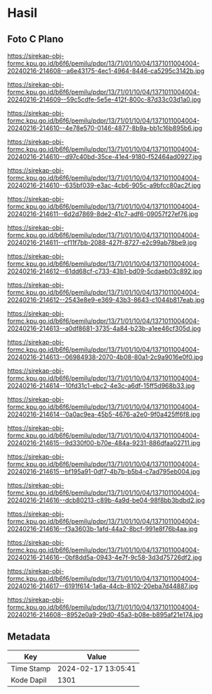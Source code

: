 # Hasil

## Foto C Plano

https://sirekap-obj-formc.kpu.go.id/b6f6/pemilu/pdpr/13/71/01/10/04/1371011004004-20240216-214608--a6e43175-4ec1-4964-8446-ca5295c3142b.jpg

https://sirekap-obj-formc.kpu.go.id/b6f6/pemilu/pdpr/13/71/01/10/04/1371011004004-20240216-214609--59c5cdfe-5e5e-412f-800c-87d33c03d1a0.jpg

https://sirekap-obj-formc.kpu.go.id/b6f6/pemilu/pdpr/13/71/01/10/04/1371011004004-20240216-214610--4e78e570-0146-4877-8b9a-bb1c16b895b6.jpg

https://sirekap-obj-formc.kpu.go.id/b6f6/pemilu/pdpr/13/71/01/10/04/1371011004004-20240216-214610--d97c40bd-35ce-41e4-9180-f52464ad0927.jpg

https://sirekap-obj-formc.kpu.go.id/b6f6/pemilu/pdpr/13/71/01/10/04/1371011004004-20240216-214610--635bf039-e3ac-4cb6-905c-a9bfcc80ac2f.jpg

https://sirekap-obj-formc.kpu.go.id/b6f6/pemilu/pdpr/13/71/01/10/04/1371011004004-20240216-214611--6d2d7869-8de2-41c7-adf6-09057f27ef76.jpg

https://sirekap-obj-formc.kpu.go.id/b6f6/pemilu/pdpr/13/71/01/10/04/1371011004004-20240216-214611--cf11f7bb-2088-427f-8727-e2c99ab78be9.jpg

https://sirekap-obj-formc.kpu.go.id/b6f6/pemilu/pdpr/13/71/01/10/04/1371011004004-20240216-214612--61dd68cf-c733-43b1-bd09-5cdaeb03c892.jpg

https://sirekap-obj-formc.kpu.go.id/b6f6/pemilu/pdpr/13/71/01/10/04/1371011004004-20240216-214612--2543e8e9-e369-43b3-8643-c1044b817eab.jpg

https://sirekap-obj-formc.kpu.go.id/b6f6/pemilu/pdpr/13/71/01/10/04/1371011004004-20240216-214613--a0df8681-3735-4a84-b23b-a1ee46cf305d.jpg

https://sirekap-obj-formc.kpu.go.id/b6f6/pemilu/pdpr/13/71/01/10/04/1371011004004-20240216-214613--06984938-2070-4b08-80a1-2c9a9016e0f0.jpg

https://sirekap-obj-formc.kpu.go.id/b6f6/pemilu/pdpr/13/71/01/10/04/1371011004004-20240216-214614--10fd31c1-ebc2-4e3c-a6df-15ff5d968b33.jpg

https://sirekap-obj-formc.kpu.go.id/b6f6/pemilu/pdpr/13/71/01/10/04/1371011004004-20240216-214614--0a0ac9ea-45b5-4676-a2e0-9f0a425ff6f8.jpg

https://sirekap-obj-formc.kpu.go.id/b6f6/pemilu/pdpr/13/71/01/10/04/1371011004004-20240216-214615--9d330f00-b70e-484a-9231-886dfaa02711.jpg

https://sirekap-obj-formc.kpu.go.id/b6f6/pemilu/pdpr/13/71/01/10/04/1371011004004-20240216-214615--bf195a91-0df7-4b7b-b5b4-c7ad795eb004.jpg

https://sirekap-obj-formc.kpu.go.id/b6f6/pemilu/pdpr/13/71/01/10/04/1371011004004-20240216-214616--dcb80213-c89b-4a9d-be04-98f8bb3bdbd2.jpg

https://sirekap-obj-formc.kpu.go.id/b6f6/pemilu/pdpr/13/71/01/10/04/1371011004004-20240216-214616--f3a3603b-1afd-44a2-8bcf-991e8f76b4aa.jpg

https://sirekap-obj-formc.kpu.go.id/b6f6/pemilu/pdpr/13/71/01/10/04/1371011004004-20240216-214616--0bf8dd5a-0943-4e7f-9c58-3d3d75726df2.jpg

https://sirekap-obj-formc.kpu.go.id/b6f6/pemilu/pdpr/13/71/01/10/04/1371011004004-20240216-214617--6191f614-1a6a-44cb-8102-20eba7d44887.jpg

https://sirekap-obj-formc.kpu.go.id/b6f6/pemilu/pdpr/13/71/01/10/04/1371011004004-20240216-214608--8952e0a9-29d0-45a3-b08e-b895af21e174.jpg


## Metadata

| Key        | Value               |
| ---------- | ------------------- |
| Time Stamp | 2024-02-17 13:05:41 |
| Kode Dapil | 1301                |



